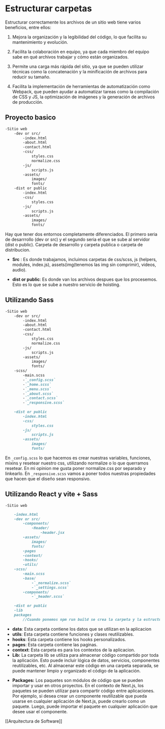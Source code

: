# Estructurar carpetas

Estructurar correctamente los archivos de un sitio web tiene varios beneficios, entre ellos:

1.  Mejora la organización y la legibilidad del código, lo que facilita su mantenimiento y evolución.
    
2.  Facilita la colaboración en equipo, ya que cada miembro del equipo sabe en qué archivos trabajar y cómo están organizados.
    
3.  Permite una carga más rápida del sitio, ya que se pueden utilizar técnicas como la concatenación y la minificación de archivos para reducir su tamaño.
    
4.  Facilita la implementación de herramientas de automatización como Webpack, que pueden ayudar a automatizar tareas como la compilación de CSS y JS, la optimización de imágenes y la generación de archivos de producción.

## Proyecto basico

```markdown
-Sitio web
	-dev or src/
		-index.html
		-about.html
		-contact.html
		-css/
			styles.css
			normalize.css
		-js/
			scripts.js
		-assets/
			images/
			fonts/
	-dist or public
		-index.html
		-css/
			styles.css
		-js/
			scripts.js
		-assets/
			images/
			fonts/
```

Hay que tener dos entornos completamente diferenciados. El primero seria de desarrrollo (dev or src) y el segundo seria el que se sube al servidor (dist o public). Carpeta de desarrollo y carpeta publica o carpeta de distribucion.

* **Src** : Es donde trabajamos, incluimos carpetas de css/scss, js (helpers, modules, index.js), assets(img(tenemos las img sin comprimir), videos, audio).

* **dist or public**: Es donde van los archivos despues que los procesemos. Esto es lo que se sube a nuestro servicio de hoisting.

## Utilizando Sass

```markdown
-Sitio web
	-dev or src/
		-index.html
		-about.html
		-contact.html
		-css/
			styles.css
			normalize.css
		-js/
			scripts.js
		-assets/
			images/
			fonts/
	-scss/
		-main.scss 
		-`_config.scss`
		-`_home.scss`
		-`_menu.scss`
		-`_about.scss`
		-`_contact.scss`
		-`_responsive.scss`
		
	-dist or public
		-index.html
		-css/
			styles.css
		-js/
			scripts.js
		-assets/
			images/
			fonts/
```

En `_config.scss` lo que hacemos es crear nuestras variables, funciones, mixins y resetear nuestro css, utilizando normalize o lo que querramos resetear. En mi opinion me gusta poner normalize.css por separado y linkearlo. En `_responsive.scss` vamos a poner todos nuestras propiedades que hacen que el diseño sean responsivo.

## Utilizando React y vite + Sass

```markdown
-Sitio web

	-index.html
	-dev or src/
		-components/
			-Header/
				-header.jsx
		-assets/
			images/
			fonts/
		-pages
		-context/
		-hooks/
		-utils/
	-scss/
		-main.scss 
		-base/
			-`_normalize.scss`
			-`_settings.scss`
		-components/
			-`_header.scss`
		
	-dist or public
	-lib
	packages
		//Cuando ponemos npm run build se crea la carpeta y la estructura
```

* **data**: Esta carpeta contiene los datos que se utilizan en la aplicacion
* **utils**: Esta carpeta contiene funciones y clases reutilizables.
* **hooks**: Esta carpeta contiene los hooks personalizados.
* **pages**: Esta carpeta contiene las paginas.
* **context**: Esta carpeta es para los contextos de la aplicacion.
* **Lib:** La carpeta lib se utiliza para almacenar código compartido por toda la aplicación. Esto puede incluir lógica de datos, servicios, componentes reutilizables, etc. Al almacenar este código en una carpeta separada, se puede mantener limpio y organizado el código de la aplicación.
- **Packages:** Los paquetes son módulos de código que se pueden importar y usar en otros proyectos. En el contexto de Next.js, los paquetes se pueden utilizar para compartir código entre aplicaciones. Por ejemplo, si desea crear un componente reutilizable que pueda usarse en cualquier aplicación de Next.js, puede crearlo como un paquete. Luego, puede importar el paquete en cualquier aplicación que desee usar el componente.

[[Arquitectura de Software]]